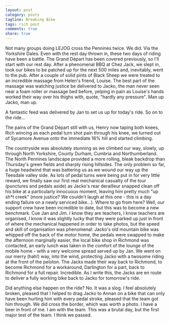 ```yaml
---
layout: post
category: posts
tagline: Breaking Bike
tags: rich post
comments: true
share: true
---
```

Not many groups doing LEJOG cross the Pennines twice. We did. Via the
Yorkshire Dales. Even with the rest day thrown in, these two days of riding
have been a battle. The Grand Départ has been covered previously, so I'll
start with our rest day. After a phenomenal BBQ at Chez Jack, we slept in,
took our bikes to be patched up for the next 500 miles and, inevitably,
went to the pub. After a couple of solid pints of Black Sheep we were
treated to an incredible massage from Helen's friend, Louise. The best part
of the massage was watching justice be delivered to Jacko, the man never
seen near a foam roller or massage bed before, yelping in pain as Louise's
hands worked their way over his thighs with, quote, "hardly any pressure".
Man up Jacko, man up.

A fantastic feed was delivered by Jan to set us up for today's ride. So on
to the ride...

The pains of the Grand Départ still with us, Henry now taping both knees,
Rich wincing as each pedal turn shot pain through his knee, we turned out
of Sycamore Avenue onto the immediate 16% hill and started climbing.

The countryside was absolutely stunning as we climbed our way, slowly, up
through North Yorkshire, County Durham, Cumbria and Northumberland. The
North Pennines landscape provided a more  rolling, bleak backdrop than
Thursday's green fields and sharply rising hillsides. The only problem so
far, a huge headwind that was battering us as we wound our way up the
Teesdale valley side. As lots of pedal turns were being put in for very
little reward, we finally saw our first real mechanical casualty of the
tour (punctures and pedals aside) as Jacko's rear derailleur snapped clean
off his bike at a particularly innocuous moment, leaving him pretty much
"up sh*t creek" (more justice? We couldn't laugh at this one - this is a
day ending failure on a newly serviced bike...). Where to go from here?
Well, our support crew have been incredible to date, but this was to become
a new benchmark. Cue Jan and Jim. I know they are teachers, I know teachers
are organised, I know it was slightly lucky that they were parked up just
in front of where the mechanical happened in order to take photos, but the
speed and skill of organisation was phenomenal:  Jacko's old mountain bike
was whipped off the back of the motor home, the pedals were swapped to make
the afternoon marginally easier, the local bike shop in Richmond was
contacted, an early lunch was taken in the comfort of the lounge of the
mobile home - with a very welcome spread served up by Jan.  We went on our
merry (hah!) way, into the wind, protecting Jacko with a twosome riding at
the front of the peloton. The Jacks made their way back to Richmond, to
become Richmond for a workaround, Darlington for a part, back to Richmond
for a full repair. Incredible. As I write this, the Jacks are en route to
deliver a fully working bike back to Jacko for tomorrow's ride.

Did anything else happen on the ride? No. It was a slog. I feel absolutely
broken, pleased that I helped to drag Jacko to Annan on a bike that can
only have been hurting him with every pedal stroke, pleased that the team
got him through. We did cross the border, which was worth a photo.  I have
a beer in front of me. I am with the team. This was a brutal day, but the
first major test of the team. I think we passed.
